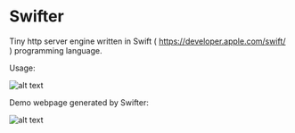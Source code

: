 Swifter
=======

Tiny http server engine written in Swift ( https://developer.apple.com/swift/ ) programming language.

Usage:

![alt text](https://raw.githubusercontent.com/glock45/swifter/master/github_code.png)

Demo webpage generated by Swifter:

![alt text](https://github.com/glock45/swifter/blob/master/github.png)

